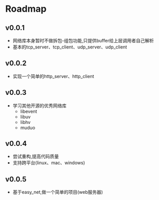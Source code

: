 # Roadmap

## v0.0.1
- 网络库本身暂时不做拆包-组包功能,只提供buffer给上层调用者自己解析
- 基本的tcp_server、tcp_client、udp_server、udp_client

## v0.0.2
- 实现一个简单的http_server、http_client

## v0.0.3
- 学习其他开源的优秀网络库
    - libevent
    - libuv
    - libhv
    - muduo

## v0.0.4
- 尝试重构,提高代码质量
- 支持跨平台(linux、mac、windows)

## v0.0.5
- 基于easy_net,做一个简单的项目(web服务器)